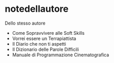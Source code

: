# notedellautore

Dello stesso autore

* Come Sopravvivere alle Soft Skills
* Vorrei essere un Terrapiattista
* Il Diario che non ti aspetti
* Il Dizionario delle Parole Difficili
* Manuale di Programmazione Cinematografica
